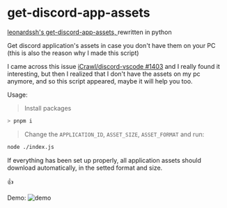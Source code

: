 # get-discord-app-assets

[leonardssh's](https://github.com/leonardssh/)[ get-discord-app-assets, ](https://github.com/leonardssh/get-discord-app-assets)rewritten in python

Get discord application's assets in case you don't have them on your PC (this is also the reason why I made this script)

I came across this issue [iCrawl/discord-vscode #1403](https://github.com/iCrawl/discord-vscode/issues/1403) and I really found it interesting, but then I realized that I don't have the assets on my pc anymore, and so this script appeared, maybe it will help you too.

Usage:
> Install packages
```sh
> pnpm i
```
> Change the `APPLICATION_ID`, `ASSET_SIZE`, `ASSET_FORMAT` and run:
```sh
node ./index.js
```

If everything has been set up properly, all application assets should download automatically, in the setted format and size.

👍

Demo:
![demo](https://user-images.githubusercontent.com/35312043/153929307-51803a6c-92ba-4ea6-a4f1-579b900e4998.gif)
